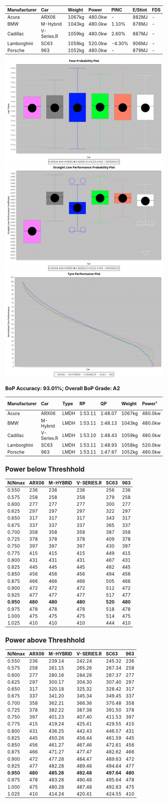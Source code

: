 | Manufacturer | Car        | Weight | Power   | PINC    | E/Stint | FDS     |
|:-|:-|:-|:-|:-|:-|:-|
| Acura        | ARX06      | 1067kg | 480.0kw |    -    | 882MJ   |    -    |
| BMW          | M-Hybrid   | 1043kg | 480.0kw | 1.10%   | 878MJ   |    -    |
| Cadillac     | V-Series.R | 1059kg | 480.0kw | 2.60%   | 887MJ   |    -    |
| Lamborghini  | SC63       | 1058kg | 520.0kw | -4.30%  | 906MJ   |    -    |
| Porsche      | 963        | 1052kg | 480.0kw |    -    | 879MJ   |    -    |

![PACECHART](./IMG/AUTO.png)
![STRAIGHTLINEPERFORMANCECHART](./IMG/AUTO_sp.png)
![TYREPERFORMANCECHART](./IMG/AUTO_tw.png)

### BoP Accuracy: 93.01%; Overall BoP Grade: A2
| Manufacturer | Car        | Type | RP      | QP      | Weight | Power¹  | Threshhold | PINC    | Power²   | E/Stint | AVG Vmax  | FDS     | RDLC | L/Stint | BOP-Grade | Model Accuracy | Model Points | Match%  | SimDiff |
|:-|:-|:-|:-|:-|:-|:-|:-|:-|:-|:-|:-|:-|:-|:-|:-|:-|:-|:-|:-|
| Acura        | ARX06      | LMDH | 1:53.11 | 1:48.07 | 1067kg | 480.0kw | 250.0kph   |    -    | 480.00kw |  882MJ  | 273.23kph |    -    | 1.00 | 29      | +C1       | 100.00%        | 996          | 78.77%  | ±0.01s  |
| BMW          | M-Hybrid   | LMDH | 1:53.11 | 1:48.13 | 1043kg | 480.0kw | 250.0kph   | 1.10%   | 485.30kw |  878MJ  | 282.32kph |    -    | 1.02 | 29      | ~A1       | 100.00%        | 1998         | 95.16%  | ±0.16s  |
| Cadillac     | V-Series.R | LMDH | 1:53.10 | 1:48.43 | 1059kg | 480.0kw | 250.0kph   | 2.60%   | 492.50kw |  887MJ  | 279.69kph |    -    | 1.01 | 29      | +A2       | 98.11%         | 3991         | 92.52%  | ±0.40s  |
| Lamborghini  | SC63       | LMDH | 1:53.11 | 1:48.93 | 1058kg | 520.0kw | 250.0kph   | -4.30%  | 497.60kw |  906MJ  | 283.58kph |    -    | 1.02 | 29      | ~A1       | 100.00%        | 784          | 98.63%  | ±0.34s  |
| Porsche      | 963        | LMDH | 1:53.11 | 1:47.97 | 1052kg | 480.0kw | 250.0kph   |    -    | 480.00kw |  879MJ  | 281.44kph |    -    | 1.01 | 29      | ~A1       | 99.91%         | 11713        | 100.00% | ±0.04s  |

## Power below Threshhold
| N/Nmax    | ARX06   | M-HYBRID | V-SERIES.R | SC63    | 963     |
|:-|:-|:-|:-|:-|:-|
|  0.550    |  236    |  236     |  236       |  256    |  236    |
|  0.575    |  258    |  258     |  258       |  279    |  258    |
|  0.600    |  277    |  277     |  277       |  300    |  277    |
|  0.625    |  297    |  297     |  297       |  322    |  297    |
|  0.650    |  317    |  317     |  317       |  343    |  317    |
|  0.675    |  337    |  337     |  337       |  365    |  337    |
|  0.700    |  358    |  358     |  358       |  387    |  358    |
|  0.725    |  378    |  378     |  378       |  409    |  378    |
|  0.750    |  397    |  397     |  397       |  430    |  397    |
|  0.775    |  415    |  415     |  415       |  449    |  415    |
|  0.800    |  431    |  431     |  431       |  467    |  431    |
|  0.825    |  445    |  445     |  445       |  482    |  445    |
|  0.850    |  456    |  456     |  456       |  494    |  456    |
|  0.875    |  466    |  466     |  466       |  505    |  466    |
|  0.900    |  472    |  472     |  472       |  512    |  472    |
|  0.925    |  477    |  477     |  477       |  517    |  477    |
| **0.950** | **480** | **480**  | **480**    | **520** | **480** |
|  0.975    |  478    |  478     |  478       |  518    |  478    |
|  1.000    |  475    |  475     |  475       |  514    |  475    |
|  1.025    |  410    |  410     |  410       |  444    |  410    |

## Power above Threshhold
| N/Nmax    | ARX06   | M-HYBRID   | V-SERIES.R | SC63       | 963     |
|:-|:-|:-|:-|:-|:-|
|  0.550    |  236    |  239.14    |  242.24    |  245.32    |  236    |
|  0.575    |  258    |  261.15    |  265.26    |  267.34    |  258    |
|  0.600    |  277    |  280.16    |  284.28    |  287.37    |  277    |
|  0.625    |  297    |  300.17    |  304.30    |  307.40    |  297    |
|  0.650    |  317    |  320.18    |  325.32    |  328.42    |  317    |
|  0.675    |  337    |  341.20    |  345.34    |  349.45    |  337    |
|  0.700    |  358    |  362.21    |  366.36    |  370.48    |  358    |
|  0.725    |  378    |  382.22    |  387.38    |  391.50    |  378    |
|  0.750    |  397    |  401.23    |  407.40    |  411.53    |  397    |
|  0.775    |  415    |  419.24    |  425.41    |  429.55    |  415    |
|  0.800    |  431    |  436.25    |  442.43    |  446.57    |  431    |
|  0.825    |  445    |  450.26    |  456.44    |  461.59    |  445    |
|  0.850    |  456    |  461.27    |  467.46    |  472.61    |  456    |
|  0.875    |  466    |  471.27    |  477.47    |  482.62    |  466    |
|  0.900    |  472    |  477.28    |  484.47    |  489.63    |  472    |
|  0.925    |  477    |  482.28    |  489.48    |  494.64    |  477    |
| **0.950** | **480** | **485.28** | **492.48** | **497.64** | **480** |
|  0.975    |  478    |  483.28    |  490.48    |  495.64    |  478    |
|  1.000    |  475    |  480.28    |  487.48    |  492.63    |  475    |
|  1.025    |  410    |  414.24    |  420.41    |  424.55    |  410    |

